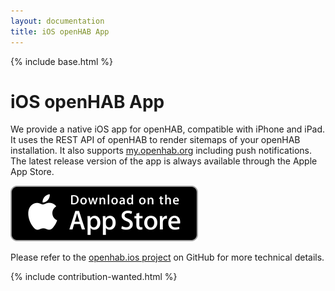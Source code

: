 ```yaml
---
layout: documentation
title: iOS openHAB App
---
```


{% include base.html %}

# iOS openHAB App

<!-- https://developer.apple.com/app-store/marketing/guidelines/de/#downloadOnAppstore -->

We provide a native iOS app for openHAB, compatible with iPhone and iPad.
It uses the REST API of openHAB to render sitemaps of your openHAB installation.
It also supports [my.openhab.org]() including push notifications.
The latest release version of the app is always available through the Apple App Store.

[![Download openHAB app on the App Store](images/download-on-the-app-store.png)](https://itunes.apple.com/us/app/openhab/id492054521)

Please refer to the [openhab.ios project](https://github.com/openhab/openhab.ios) on GitHub for more technical details.

{% include contribution-wanted.html %}
